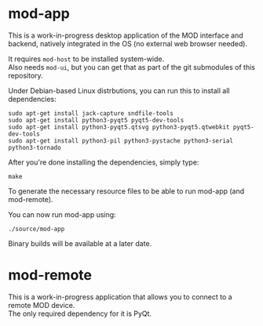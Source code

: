mod-app
=======

This is a work-in-progress desktop application of the MOD interface and backend,
natively integrated in the OS (no external web browser needed).

It requires `mod-host` to be installed system-wide.  
Also needs `mod-ui`, but you can get that as part of the git submodules of this repository.

Under Debian-based Linux distrbutions, you can run this to install all dependencies:

```
sudo apt-get install jack-capture sndfile-tools
sudo apt-get install python3-pyqt5 pyqt5-dev-tools
sudo apt-get install python3-pyqt5.qtsvg python3-pyqt5.qtwebkit pyqt5-dev-tools
sudo apt-get install python3-pil python3-pystache python3-serial python3-tornado
```

After you're done installing the dependencies, simply type:

```
make
```

To generate the necessary resource files to be able to run mod-app (and mod-remote).

You can now run mod-app using:

```
./source/mod-app
```

Binary builds will be available at a later date.


mod-remote
==========

This is a work-in-progress application that allows you to connect to a remote MOD device.  
The only required dependency for it is PyQt.
